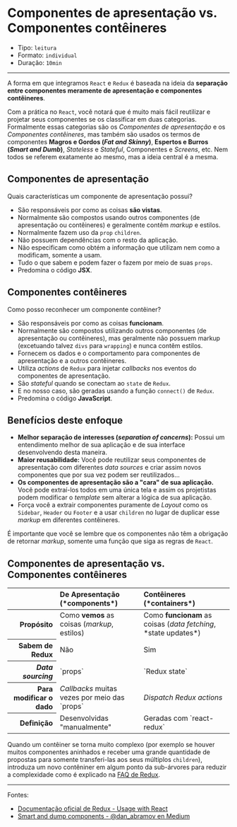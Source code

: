 # Componentes de apresentação vs. Componentes contêineres

* Tipo: `leitura`
* Formato: `individual`
* Duração: `10min`

***

A forma em que integramos `React` e `Redux` é baseada na ideia da **separação entre componentes meramente de apresentação e componentes contêineres**.

Com a prática no `React`, você notará que é muito mais fácil reutilizar e projetar seus componentes se os classificar em duas categorias. Formalmente essas categorias são os *Componentes de apresentação* e os *Componentes contêineres*, mas também são usados os termos de componentes **Magros e Gordos (*Fat and Skinny*)**, **Espertos e Burros (*Smart and Dumb*)**, *Stateless* e *Stateful*, Componentes e *Screens*, etc. Nem todos se referem exatamente ao mesmo, mas a ideia central é a mesma.

## Componentes de apresentação

Quais características um componente de apresentação possui?

* São responsáveis por como as coisas **são vistas**.
* Normalmente são compostos usando outros componentes (de apresentação ou contêineres) e geralmente contêm *markup* e estilos.
* Normalmente fazem uso da `prop` `children`.
* Não possuem dependências com o resto da aplicação.
* Não especificam como obtém a informação que utilizam nem como a modificam, somente a usam.
* Tudo o que sabem e podem fazer o fazem por meio de suas `props`.
* Predomina o código **JSX**.

## Componentes contêineres

Como posso reconhecer um componente contêiner?

* São responsáveis por como as coisas **funcionam**.
* Normalmente são compostos utilizando outros componentes (de apresentação ou contêineres), mas geralmente não possuem markup (excetuando talvez `divs` para `wrapping`) e nunca contêm estilos.
* Fornecem os dados e o comportamento para componentes de apresentação e a outros contêineres.
* Utiliza *actions* de `Redux` para injetar *callbacks* nos eventos do componentes de apresentação.
* São *stateful* quando se conectam ao `state` de `Redux`.
* E no nosso caso, são geradas usando a função `connect()` de `Redux`.
* Predomina o código **JavaScript**.

## Benefícios deste enfoque

* **Melhor separação de interesses (*separation of concerns*):** Possui um entendimento melhor de sua aplicação e de sua interface desenvolvendo desta maneira.
* **Maior reusabilidade:**  Você pode reutilizar seus componentes de apresentação com diferentes *data sources* e criar assim novos componentes que por sua vez podem ser reutilizados...
* **Os componentes de apresentação são a "cara" de sua aplicação.** Você pode extraí-los todos em uma única tela e assim os projetistas podem modificar o *template* sem alterar a lógica de sua aplicação.
* Força você a extrair componentes puramente de *Layout* como os `Sidebar`, `Header` ou `Footer` e a usar `children` no lugar de duplicar esse *markup* em diferentes contêineres.

É importante que você se lembre que os componentes não têm a obrigação de retornar *markup*, somente uma função que siga as regras de `React`.

## Componentes de apresentação vs. Componentes contêineres

<table>
  <thead>
    <tr>
      <th></th>
      <th scope="col" style="text-align:left">De Apresentação (*components*)</th>
      <th scope="col" style="text-align:left">Contêineres (*containers*)</th>
    </tr>
  </thead>
  <tbody>
    <tr>
      <th scope="row" style="text-align:right">Propósito</th>
      <td>Como <b>vemos</b> as coisas  (<i>markup</i>, estilos)</td>
      <td>Como <b>funcionam</b> as coisas (<i>data fetching</i>, *state updates*)</td>
    </tr>
    <tr>
      <th scope="row" style="text-align:right">Sabem de Redux</th>
      <td>Não</th>
      <td>Sim</th>
    </tr>
    <tr>
      <th scope="row" style="text-align:right"><i>Data sourcing</i></th>
      <td>`props`</td>
      <td>`Redux state`</td>
    </tr>
    <tr>
      <th scope="row" style="text-align:right">Para modificar o dado</th>
      <td><i>Callbacks</i> muitas vezes por meio das `props`</td>
      <td><i>Dispatch Redux actions</i></td>
    </tr>
    <tr>
      <th scope="row" style="text-align:right">Definição</th>
      <td>Desenvolvidas "manualmente"</td>
      <td>Geradas com `react-redux`</td>
    </tr>
  </tbody>
</table>

Quando um contêiner se torna muito complexo (por exemplo se houver muitos componentes aninhados e receber uma grande quantidade de propostas para somente transferi-las aos seus múltiplos `children`), introduza um novo contêniner em algum ponto da sub-árvores para reduzir a complexidade como é explicado na [FAQ de Redux](http://redux.js.org/docs/faq/ReactRedux.html#react-multiple-components).

***

Fontes:

* [Documentação oficial de Redux - Usage with React](http://redux.js.org/docs/basics/UsageWithReact.html)
* [Smart and dump components - @dan_abramov en Medium](https://medium.com/@dan_abramov/smart-and-dumb-components-7ca2f9a7c7d0)
